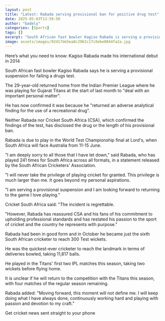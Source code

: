 ```yaml
---
layout: post
title: "Latest: Rabada serving provisional ban for positive drug test"
date: 2025-05-03T13:59:50
author: "badely"
categories: [Sports]
tags: []
excerpt: "South African fast bowler Kagiso Rabada is serving a provisional suspension for testing positive for a recreational drug."
image: assets/images/92d17de5ea8c2962c17c8ebe0844fa2a.jpg
---
```


Here’s what you need to know: Kagiso Rabada made his international debut in 2014

South African fast bowler Kagiso Rabada says he is serving a provisional suspension for failing a drugs test.

The 29-year-old returned home from the Indian Premier League where he was playing for Gujarat Titans at the start of last month to "deal with an important personal matter".

He has now confirmed it was because he "returned an adverse analytical finding for the use of a recreational drug".

Neither Rabada nor Cricket South Africa (CSA), which confirmed the findings of the test, has disclosed the drug or the length of his provisional ban.

Rabada is due to play in the World Test Championship final at Lord's, when South Africa will face Australia from 11-15 June.

"I am deeply sorry to all those that I have let down," said Rabada, who has played 241 times for South Africa across all formats, in a statement released by the South African Cricketers' Association.

"I will never take the privilege of playing cricket for granted. This privilege is much larger than me. It goes beyond my personal aspirations.

"I am serving a provisional suspension and I am looking forward to returning to the game I love playing."

Cricket South Africa said: "The incident is regrettable.

"However, Rabada has reassured CSA and his fans of his commitment to upholding professional standards and has restated his passion to the sport of cricket and the country he represents with purpose."

Rabada had been in good form and in October he became just the sixth South African cricketer to reach 300 Test wickets.

He was the quickest-ever cricketer to reach the landmark in terms of deliveries bowled, taking 11,817 balls.

He played in the Titans' first two IPL matches this season, taking two wickets before flying home.

It is unclear if he will return to the competition with the Titans this season, with four matches of the regular season remaining.

Rabada added: "Moving forward, this moment will not define me. I will keep doing what I have always done, continuously working hard and playing with passion and devotion to my craft."

Get cricket news sent straight to your phone

